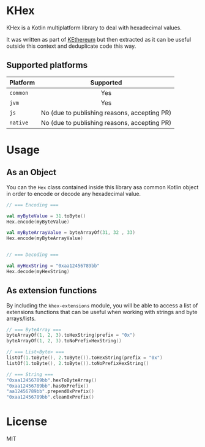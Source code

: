 # KHex
KHex is a Kotlin multiplatform library to deal with hexadecimal values.

It was written as part of [KEthereum](https://github.com/komputing/KEthereum) but then extracted as it can be useful 
outside this context and deduplicate code this way.

## Supported platforms
| Platform | Supported |
| :------- | :-------: |
| `common` | Yes |
| `jvm` | Yes | 
| `js` | No (due to publishing reasons, accepting PR) | 
| `native` | No (due to publishing reasons, accepting PR) | 

# Usage
## As an Object
You can the `Hex` class contained inside this library asa common Kotlin object in order to encode or decode any 
hexadecimal value.
 
```kotlin
// === Encoding ===

val myByteValue = 31.toByte()
Hex.encode(myByteValue)

val myByteArrayValue = byteArrayOf(31, 32 , 33)
Hex.encode(myByteArrayValue)


// === Decoding ===

val myHexString = "0xaa12456789bb"
Hex.decode(myHexString)
```

## As extension functions
By including the `khex-extensions` module, you will be able to access a list of extensions functions that can be useful when 
working with strings and byte arrays/lists.

```kotlin
// === ByteArray ===
byteArrayOf(1, 2, 3).toHexString(prefix = "0x")
byteArrayOf(1, 2, 3).toNoPrefixHexString()

// === List<Byte> ===
listOf(1.toByte(), 2.toByte()).toHexString(prefix = "0x")
listOf(1.toByte(), 2.toByte()).toNoPrefixHexString()

// === String ===
"0xaa12456789bb".hexToByteArray()
"0xaa12456789bb".has0xPrefix()
"aa12456789bb".prepend0xPrefix()
"0xaa12456789bb".clean0xPrefix()

```  

# License
MIT
